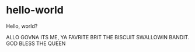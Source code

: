 # hello-world
Hello, world?

ALLO GOVNA ITS ME, YA FAVRITE BRIT THE BISCUIT SWALLOWIN BANDIT. GOD BLESS THE QUEEN
